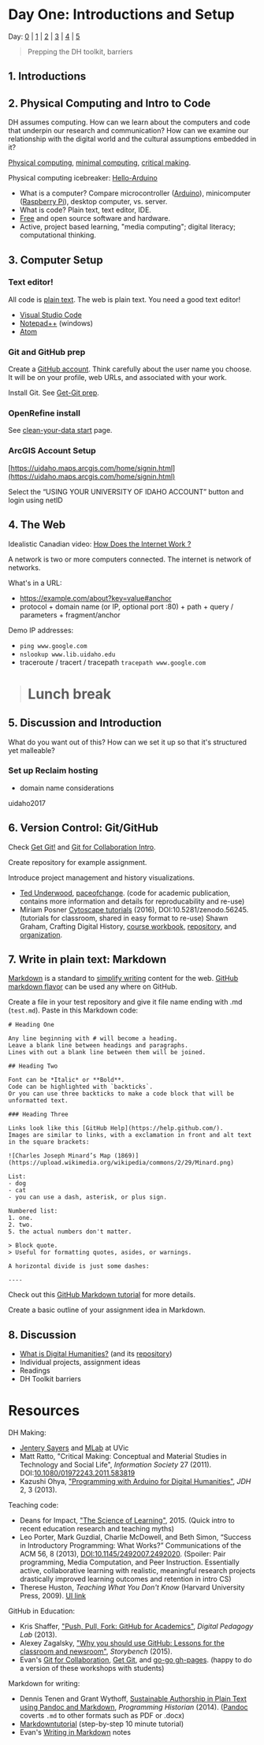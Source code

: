 # Day One: Introductions and Setup

Day: [0](day-0.md) | [1](day-1.md) | [2](day-2.md) | [3](day-3.md) | [4](day-4.md) | [5](day-5.md)

> Prepping the DH toolkit, barriers

## 1. Introductions

## 2. Physical Computing and Intro to Code

DH assumes computing. 
How can we learn about the computers and code that underpin our research and communication?
How can we examine our relationship with the digital world and the cultural assumptions embedded in it?

[Physical computing](http://maker.uvic.ca/physcomp/), [minimal computing](http://go-dh.github.io/mincomp/thoughts/), [critical making](http://conceptlab.com/criticalmaking/).

Physical computing icebreaker: [Hello-Arduino](https://evanwill.github.io/hello-arduino/)

- What is a computer? Compare microcontroller ([Arduino](https://www.arduino.cc/)), minicomputer ([Raspberry Pi](https://www.raspberrypi.org/)), desktop computer, vs. server.
- What is code? Plain text, text editor, IDE.
- [Free](https://www.gnu.org/philosophy/free-sw.en.html) and open source software and hardware.
- Active, project based learning, "media computing"; digital literacy; computational thinking.

## 3. Computer Setup

### Text editor!

All code is [plain text](https://en.wikipedia.org/wiki/Plain_text).
The web is plain text.
You need a good text editor!

- [Visual Studio Code](https://code.visualstudio.com/)
- [Notepad++](https://notepad-plus-plus.org/) (windows)
- [Atom](https://atom.io/)

### Git and GitHub prep

Create a [GitHub account](https://github.com/join).
Think carefully about the user name you choose. It will be on your profile, web URLs, and associated with your work.

Install Git. See [Get-Git prep](https://uidaholib.github.io/get-git/0prep.html).

### OpenRefine install

See [clean-your-data start](https://evanwill.github.io/clean-your-data/3-start.html) page.

### ArcGIS Account Setup

[https://uidaho.maps.arcgis.com/home/signin.html](https://uidaho.maps.arcgis.com/home/signin.html)
 
Select the “USING YOUR UNIVERSITY OF IDAHO ACCOUNT” button and login using netID


## 4. The Web

Idealistic Canadian video: [How Does the Internet Work ?](https://youtu.be/i5oe63pOhLI)

A network is two or more computers connected.
The internet is network of networks.

What's in a URL:
- https://example.com/about?key=value#anchor
- protocol + domain name (or IP, optional port :80) + path + query / parameters + fragment/anchor

Demo IP addresses: 
- `ping www.google.com` 
- `nslookup www.lib.uidaho.edu` 
- traceroute / tracert / tracepath `tracepath www.google.com`
> # Lunch break

## 5. Discussion and Introduction

What do you want out of this? How can we set it up so that it's structured yet malleable?

### Set up Reclaim hosting 

- domain name considerations

uidaho2017

## 6. Version Control: Git/GitHub

Check [Get Git!](https://uidaholib.github.io/get-git/) and [Git for Collaboration Intro](https://evanwill.github.io/_drafts/notes/git-collaboration.html).

Create repository for example assignment.

Introduce project management and history visualizations.
- [Ted Underwood](https://github.com/tedunderwood), [paceofchange](https://github.com/tedunderwood/paceofchange). (code for academic publication, contains more information and details for reproducability and re-use)
- Miriam Posner [Cytoscape tutorials](https://github.com/miriamposner/cytoscape_tutorials) (2016), DOI:10.5281/zenodo.56245. (tutorials for classroom, shared in easy format to re-use)
Shawn Graham, Crafting Digital History, [course workbook](http://workbook.craftingdigitalhistory.ca/), [repository](https://github.com/shawngraham/hist3907o), and [organization](https://github.com/craftingdigitalhistory).

## 7. Write in plain text: Markdown

[Markdown](https://daringfireball.net/projects/markdown/) is a standard to [simplify writing](https://evanwill.github.io/_drafts/notes/writing-markdown.html) content for the web. 
[GitHub markdown flavor](https://help.github.com/articles/basic-writing-and-formatting-syntax/) can be used any where on GitHub.

Create a file in your test repository and give it file name ending with .md (`test.md`). 
Paste in this Markdown code:

```
# Heading One

Any line beginning with # will become a heading. 
Leave a blank line between headings and paragraphs.
Lines with out a blank line between them will be joined.

## Heading Two

Font can be *Italic* or **Bold**.
Code can be highlighted with `backticks`.
Or you can use three backticks to make a code block that will be unformatted text.

### Heading Three 

Links look like this [GitHub Help](https://help.github.com/).
Images are similar to links, with a exclamation in front and alt text in the square brackets:

![Charles Joseph Minard’s Map (1869)](https://upload.wikimedia.org/wikipedia/commons/2/29/Minard.png)

List:
- dog
- cat
- you can use a dash, asterisk, or plus sign.

Numbered list:
1. one.
2. two. 
5. the actual numbers don't matter.

> Block quote.
> Useful for formatting quotes, asides, or warnings.

A horizontal divide is just some dashes:

----
```

Check out this [GitHub Markdown tutorial](https://guides.github.com/features/mastering-markdown/) for more details.

Create a basic outline of your assignment idea in Markdown.

## 8. Discussion

- [What is Digital Humanities?](http://whatisdigitalhumanities.com/) (and its [repository](https://github.com/hepplerj/whatisdigitalhumanities))
- Individual projects, assignment ideas
- Readings
- DH Toolkit barriers

# Resources

DH Making:
- [Jentery Sayers](http://www.jenterysayers.com/) and [MLab](http://maker.uvic.ca/) at UVic
- Matt Ratto, "Critical Making: Conceptual and Material Studies in Technology and Social Life", *Information Society* 27 (2011). DOI:[10.1080/01972243.2011.583819](http://dx.doi.org/10.1080/01972243.2011.583819)
- Kazushi Ohya, ["Programming with Arduino for Digital Humanities"](http://journalofdigitalhumanities.org/2-3/programming-with-arduino-for-digital-humanities/), *JDH* 2, 3 (2013).

Teaching code:
- Deans for Impact, ["The Science of Learning"](https://swcarpentry.github.io/instructor-training/files/papers/science-of-learning-2015.pdf), 2015. (Quick intro to recent education research and teaching myths)
- Leo Porter, Mark Guzdial, Charlie McDowell, and Beth Simon, “Success in Introductory Programming: What Works?” Communications of the ACM 56, 8 (2013), [DOI:10.1145/2492007.2492020](https://doi.org/10.1145/2492007.2492020). (Spoiler: Pair programming, Media Computation, and Peer Instruction. Essentially active, collaborative learning with realistic, meaningful research projects drastically improved learning outcomes and retention in intro CS)
- Therese Huston, *Teaching What You Don't Know* (Harvard University Press, 2009). [UI link](http://search.lib.uidaho.edu/UID:everything:CP71195091260001451) 

GitHub in Education:
- Kris Shaffer, ["Push, Pull, Fork: GitHub for Academics"](http://www.digitalpedagogylab.com/hybridped/push-pull-fork-github-for-academics/), *Digital Pedagogy Lab* (2013).
- Alexey Zagalsky, ["Why you should use GitHub: Lessons for the classroom and newsroom"](http://www.storybench.org/use-github-lessons-classroom-newsroom/), *Storybench* (2015).
- Evan's [Git for Collaboration](https://evanwill.github.io/_drafts/notes/git-collaboration.html), [Get Git](https://uidaholib.github.io/get-git/), and [go-go gh-pages](https://evanwill.github.io/go-go-ghpages/). (happy to do a version of these workshops with students)

Markdown for writing:
- Dennis Tenen and Grant Wythoff, [Sustainable Authorship in Plain Text using Pandoc and Markdown](http://programminghistorian.org/lessons/sustainable-authorship-in-plain-text-using-pandoc-and-markdown), *Programming Historian* (2014). ([Pandoc](http://pandoc.org/installing.html) coverts `.md` to other formats such as PDF or .docx)
- [Markdowntutorial](http://www.markdowntutorial.com) (step-by-step 10 minute tutorial)
- Evan's [Writing in Markdown](https://evanwill.github.io/_drafts/notes/writing-markdown.html) notes
